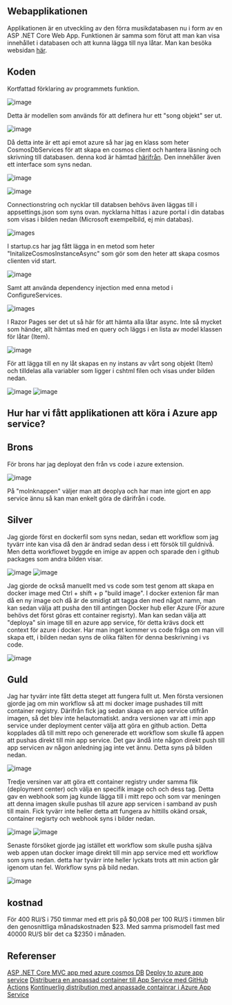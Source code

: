 ## Webapplikationen

Applikationen är en utveckling av den förra musikdatabasen nu i form av en ASP .NET Core Web App.
Funktionen är samma som förut att man kan visa innehållet i databasen och att kunna lägga till nya låtar.
Man kan besöka websidan [här](https://songlibrary.azurewebsites.net/).

## Koden

Kortfattad förklaring av programmets funktion.

![image](/images/song_model.PNG)

Detta är modellen som används för att definera hur ett "song objekt" ser ut.

![image](/images/services.PNG)

Då detta inte är ett api emot azure så har jag en klass som heter CosmosDbServices för att skapa en cosmos client och hantera läsning och skrivning till databasen.
denna kod är hämtad [härifrån](https://docs.microsoft.com/sv-se/azure/cosmos-db/sql/sql-api-dotnet-application).
Den innehåller även ett interface som syns nedan.

![image](/images/services_interface.PNG)

![image](/images/appsettings.PNG)

Connectionstring och nycklar till databsen behövs även läggas till i appsettings.json som syns ovan.
nycklarna hittas i azure portal i din databas som visas i bilden nedan (Microsoft exempelbild, ej min databas).

![images](/images/cosmos_key.PNG)

I startup.cs har jag fått lägga in en metod som heter "InitalizeCosmosInstanceAsync" som gör som den heter att skapa cosmos clienten vid start.

![image](/images/startup_initializeclient.PNG)

Samt att använda dependency injection med enna metod i ConfigureServices.

![images](/images/configureservice.PNG)

I Razor Pages ser det ut så här för att hämta alla låtar async.
Inte så mycket som händer, allt hämtas med en query och läggs i en lista av model klassen för låtar (Item).

![image](/images/allsongs.PNG)

För att lägga till en ny låt skapas en ny instans av vårt song objekt (Item) och tilldelas alla variabler som ligger i cshtml filen och visas under bilden nedan.

![image](/images/addsong.PNG)
![image](/images/html_addsong.PNG)

## Hur har vi fått applikationen att köra i Azure app service?

## Brons

För brons har jag deployat den från vs code i azure extension.

![image](/images/brons_deploy.PNG)

På "molnknappen" väljer man att deoplya och har man inte gjort en app service ännu så kan man enkelt göra de därifrån i code.

## Silver

Jag gjorde först en dockerfil som syns nedan, sedan ett workflow som jag tyvärr inte kan visa då den är ändrad sedan dess i ett försök till guldnivå.
Men detta workflowet byggde en imige av appen och sparade den i github packages som andra bilden visar.

![image](/images/dockerfile.PNG)
![image](/images/package.PNG)

Jag gjorde de också manuellt med vs code som test genom att skapa en docker image med Ctrl + shift + p "build image".
I docker extenion får man då en ny image och då är de smidigt att tagga den med något namn, man kan sedan välja att pusha den till antingen Docker hub
eller Azure (För azure behövs det först göras ett container regisrty).
Man kan sedan välja att "deploya" sin image till en azure app service, för detta krävs dock ett context för azure i docker.
Har man inget kommer vs code fråga om man vill skapa ett, i bilden nedan syns de olika fälten för denna beskrivning i vs code.

![image](/images/vs-code_deploy)

## Guld

Jag har tyvärr inte fått detta steget att fungera fullt ut. Men första versionen gjorde jag om min workflow så att mi docker image pushades till mitt container registry.
Därifrån fick jag sedan skapa en app service utifrån imagen, så det blev inte helautomatiskt.
andra versionen var att i min app service under deployment center välja att göra en github action. Detta kopplades då till mitt repo och genererade ett workflow
som skulle få appen att pushas direkt till min app service. Det gav ändå inte någon direkt push till app servicen av någon anledning jag inte vet ännu.
Detta syns på bilden nedan.

![image](/images/azure_github-action.PNG)

Tredje versinen var att göra ett container registry under samma flik (deployment center) och välja en specifik image och och dess tag.
Detta gav en webhook som jag kunde lägga till i mitt repo och som var meningen att denna imagen skulle pushas till azure app servicen i samband av push till main.
Fick tyvärr inte heller detta att fungera av hittills okänd orsak, container regisrty och webhook syns i bilder nedan.

![image](/image/azure_webhook.PNG)
![image](/image/github_webhook.PNG)

Senaste försöket gjorde jag istället ett workflow som skulle pusha själva web appen utan docker image direkt till min app service med ett workflow som syns nedan.
detta har tyvärr inte heller lyckats trots att min action går igenom utan fel. Workflow syns på bild nedan.

![image](/image/latest_workflow_deploy.PNG)

## kostnad

För 400 RU/S i 750 timmar med ett pris på $0,008 per 100 RU/S i timmen blir den genosnittliga månadskostnaden $23.
Med samma prismodell fast med 40000 RU/S blir det ca $2350 i månaden.

## Referenser

[ASP .NET Core MVC app med azure cosmos DB](https://docs.microsoft.com/sv-se/azure/cosmos-db/sql/sql-api-dotnet-application)
[Deploy to azure app service](https://code.visualstudio.com/docs/containers/app-service)
[Distribuera en anpassad container till App Service med GitHub Actions](https://docs.microsoft.com/sv-se/azure/app-service/deploy-container-github-action?tabs=publish-profile)
[Kontinuerlig distribution med anpassade containrar i Azure App Service](https://docs.microsoft.com/sv-se/azure/app-service/deploy-ci-cd-custom-container?tabs=private&pivots=container-linux)

